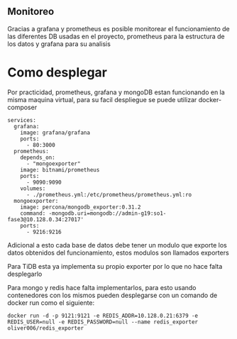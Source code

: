 ## Monitoreo
Gracias a grafana y prometheus es posible monitorear el funcionamiento de las diferentes DB usadas en el proyecto, prometheus para la estructura de los datos y grafana para su analisis

# Como desplegar
Por practicidad, prometheus, grafana y mongoDB estan funcionando en la misma maquina virtual, para su facil despliegue se puede utilizar docker-composer

```docker
services:
  grafana:
    image: grafana/grafana
    ports:
      - 80:3000
  prometheus:
    depends_on: 
      - "mongoexporter"
    image: bitnami/prometheus
    ports:
      - 9090:9090
    volumes:
      - ./prometheus.yml:/etc/prometheus/prometheus.yml:ro
  mongoexporter:
    image: percona/mongodb_exporter:0.31.2
    command: -mongodb.uri=mongodb://admin-g19:so1-fase3@10.128.0.34:27017'
    ports:
      - 9216:9216
```

Adicional a esto cada base de datos debe tener un modulo que exporte los datos obtenidos del funcionamiento, estos modulos son llamados exporters

Para TiDB esta ya implementa su propio exporter por lo que no hace falta desplegarlo

Para mongo y redis hace falta implementarlos, para esto usando contenedores con los mismos pueden desplegarse con un comando de docker run como el siguiente: 

```docker
docker run -d -p 9121:9121 -e REDIS_ADDR=10.128.0.21:6379 -e REDIS_USER=null -e REDIS_PASSWORD=null --name redis_exporter oliver006/redis_exporter
```
